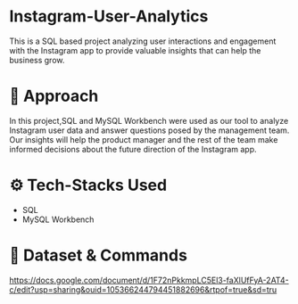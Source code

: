 # Instagram-User-Analytics
This is a SQL based project analyzing user interactions and engagement with the Instagram app to provide valuable insights that can help the business grow.

# 🏹 Approach
In this project,SQL and MySQL Workbench were used as our tool to analyze Instagram user data and answer questions posed by the management team. Our insights will help the product manager and the rest of the team make informed decisions about the future direction of the Instagram app.

# ⚙ Tech-Stacks Used
- SQL
- MySQL Workbench

# 📑 Dataset & Commands
https://docs.google.com/document/d/1F72nPkkmpLC5El3-faXlUfFyA-2AT4-c/edit?usp=sharing&ouid=105366244794451882696&rtpof=true&sd=tru
